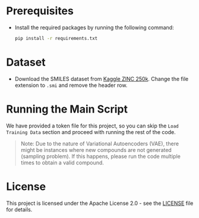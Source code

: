 # Prerequisites
- Install the required packages by running the following command:
  ```bash
  pip install -r requirements.txt
  ```

# Dataset
- Download the SMILES dataset from [Kaggle ZINC 250k](https://www.kaggle.com/datasets/lianghsunhuang/zinc-250k). Change the file extension to `.smi` and remove the header row.

# Running the Main Script
We have provided a token file for this project, so you can skip the `Load Training Data` section and proceed with running the rest of the code.

 > Note: Due to the nature of Variational Autoencoders (VAE), there might be instances where new compounds are not generated (sampling problem). If this happens, please run the code multiple times to obtain a valid compound.

# License
This project is licensed under the Apache License 2.0 - see the [LICENSE](LICENSE) file for details.
